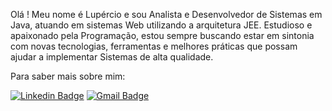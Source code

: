 Olá !
Meu nome é Lupércio e sou Analista e Desenvolvedor de Sistemas em Java, atuando em sistemas Web utilizando a arquitetura JEE. Estudioso e apaixonado pela Programação, estou sempre buscando estar em sintonia com novas tecnologias, ferramentas e melhores práticas que possam ajudar a implementar Sistemas de alta qualidade.

Para saber mais sobre mim:

[![Linkedin Badge](https://img.shields.io/badge/-LinkedIn-blue?style=flat-square&logo=Linkedin&logoColor=white&link=https://www.linkedin.com/in/lupercioferraz)](https://www.linkedin.com/in/lupercioferraz)
[![Gmail Badge](https://img.shields.io/badge/-lupercio.ferraz@gmail.com-red?style=flat-square&logo=Gmail&logoColor=white&link=mailto:lupercio.ferraz@gmail.com)](mailto:lupercio.ferraz@gmail.com)
